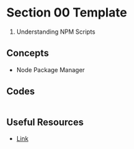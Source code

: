 # Section 00 Template

1. Understanding NPM Scripts

## Concepts

- Node Package Manager

## Codes

```

```

## Useful Resources

- [Link](URL)

